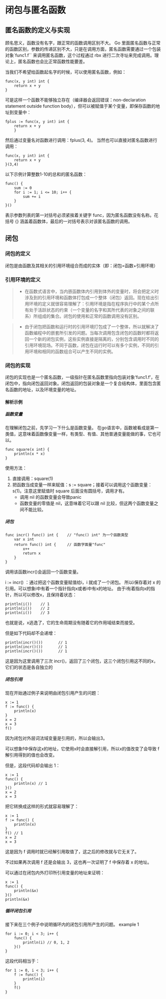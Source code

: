 # 闭包与匿名函数

## 匿名函数的定义与实现

顾名思义，函数没有名字，跟正常的函数调用区别不大。 Go 里面匿名函数与正常的函数区别，参数的传递区别不大，只是在调用方面，匿名函数需要通过一个包装对象`func1.f`` 来调用匿名函数，这个过程通过 rbx 进行二次寻址来完成调用。理论上，匿名函数也会比正常函数性能要差。

当我们不希望给函数起名字的时候，可以使用匿名函数，例如： 
```
func(x, y int) int { 
    return x + y 
}
```
可是这样一个函数不能够独立存在（编译器会返回错误：non-declaration statement outside function body），但可以被赋值于某个变量，即保存函数的地址到变量中：
```
fplus := func(x, y int) int { 
    return x + y
    }
```

然后通过变量名对函数进行调用：fplus(3, 4)。
当然也可以直接对匿名函数进行调用：
```
func(x, y int) int {
    return x + y
}(3,4)
```

以下示例计算整数1-10的总和的匿名函数：

```
func() {
    sum := 0
    for i := 1; i <= 10; i++ {
        sum += i
    }
}()
```
表示参数列表的第一对括号必须紧挨着关键字 func，因为匿名函数没有名称。花括号 {} 涵盖着函数体，最后的一对括号表示对该匿名函数的调用。

## 闭包
### 闭包的定义

闭包是由函数及其相关的引用环境组合而成的实体（即：闭包=函数+引用环境）

### 引用环境的定义

> * 在函数式语言中，当内嵌函数体内引用到体外的变量时，将会把定义时涉及到的引用环境和函数体打包成一个整体（闭包）返回。现在给出引用环境的定义就很容易理解了：引用环境是指在程序执行中的某个点所有处于活跃状态的约束（一个变量的名字和其所代表的对象之间的联系）所组成的集合。闭包的使用和正常的函数调用没有区别。

> * 由于闭包把函数和运行时的引用环境打包成了一个整体，所以就解决了函数编程中的嵌套所引发的问题。当每次调用包含闭包的函数时都将返回一个新的闭包实例，这些实例直接是隔离的，分别包含调用时不同的引用环境现场。不同于函数，闭包在运行时可以有多个实例，不同的引用环境和相同的函数组合可以产生不同的实例。

### 闭包的实现
闭包的实现也是一个匿名函数，一级指针在匿名函数里指向包装对象‘func1.f’，在闭包中，指向闭包返回对象。闭包返回的包装对象是一个复合结构体，里面包含匿名函数的地址，以及环境变量的地址。

#### 解析示例

##### 函数变量
在理解闭包之前，先学习一下什么是函数变量。
在go语言中，函数被看成是第一类值，这意味着函数像变量一样，有类型、有值、其他普通变量能做的事，它也可以。

```
func square(x int) {
    println(x * x)
}
```
使用方法：
1. 直接调用：square(1)
2. 把函数当成变量一样来赋值：s := square；接着可以调用这个函数变量：s(1)。注意这里赋值时 square 后面没有圆括号，调用才有。
    * 调用 nil 的函数变量会导致panic
    * 函数变量的零值是 nil，这意味着它可以跟 nil 比较，但这两个函数变量之间不能比较。


##### 闭包
```
func incr() func() int {    // "func() int" 为一个函数类型
    var x int
    return func() int {     // 函数字面量"func"
        x++ 
        return x
    }
}
``` 

调用该函数incr()会返回一个函数变量。

i := incr() ：通过把这个函数变量赋值给i，i 就成了一个闭包。
所以i保存着对 x 的引用。可以想象i中有着一个指针指向x或者i中有x的地址。
由于i有着指向x的指针，所以可以修改x，且保持着状态：
```
println(i())    // 1
println(i())    // 2
println(i())    // 3
```
也就是说，x逃逸了，它的生命周期没有随着它的作用域结束而接受。

但是如下代码却不会递增：
```
println(incr()())       // 1
println(incr()())       // 1
println(incr()())       // 1
```
这是因为这里调用了三次 incr()，返回了三个闭包，这三个闭包引用这不同的x，它们的状态是各自独立的

##### 闭包引用
现在开始通过例子来说明由闭包引用产生的问题：
```
x := 1
f := func() {
    println(x)
}
x = 2
x = 3
f()
```
因为闭包对外层词法域变量是引用的，所以会输出3。

可以想象f中保存这x的地址，它使用x时会直接解引用，所以x的值改变了会导致 f 解引用得到的值也会改变。

但是，这段代码却会输出 1：
```
x := 1
func() {
	println(x) // 1
}()
x = 2
x = 3
```

把它转换成这样的形式就容易理解了：
```
x := 1
f := func() {
	println(x)
}
f() // 1
x = 2
x = 3
```
这是因为 f 调用时就已经解引用取值了，这之后的修改就与它无关了。

不过如果再次调用 f 还是会输出 3，这也再一次证明了 f 中保存着 x 的地址。

可以通过在闭包内外打印所引用变量的地址来证明：
```
x := 1
func() {
	println(&x) 
}()
println(&x) 
```

##### 循环闭包引用
接下来在三个例子中说明循环内的闭包引用所产生的问题。
example 1

```
for i := 0; i < 3; i++ {
	func() {
		println(i) // 0, 1, 2
	}()
}
```
这段代码相当于：
```
for 1 := 0, i < 3; i++ {
    f := func() {
        println(i)
    }
    f()
}
```